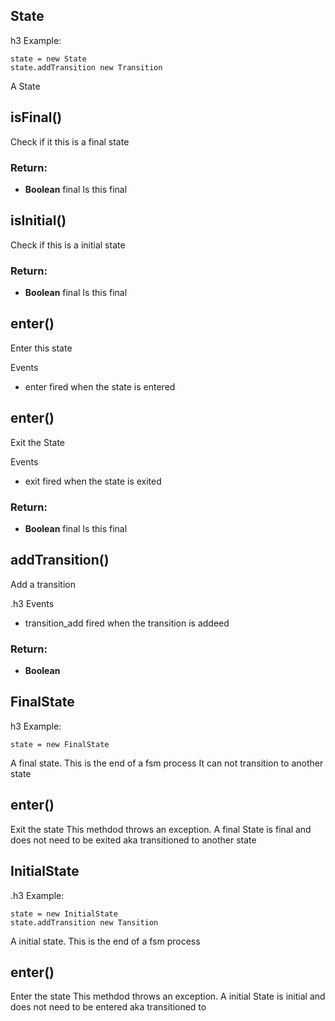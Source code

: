 

<!-- Start /Users/sebs/projects/coffee-fsm/src/state.coffee -->

## State 
h3 Example:

    state = new State
    state.addTransition new Transition

A State

## isFinal()

Check if it this is a final state

### Return:

* **Boolean** final Is this final

## isInitial()

Check if this is a initial state

### Return:

* **Boolean** final Is this final

## enter()

Enter this state

Events
* enter fired when the state is entered

## enter()

Exit the State

Events
* exit fired when the state is exited

### Return:

* **Boolean** final Is this final

## addTransition()

Add a transition

.h3 Events
* transition_add fired when the transition is addeed

### Return:

* **Boolean** 

## FinalState 
h3 Example:

    state = new FinalState

A final state. This is the end of a fsm process
It can not transition to another state

## enter()

Exit the state
This methdod throws an exception. A final State is
final and does not need to be exited aka transitioned
to another state

## InitialState 
.h3 Example:

    state = new InitialState
    state.addTransition new Tansition

A initial state. This is the end of a fsm process

## enter()

Enter the state
This methdod throws an exception. A initial State is
initial and does not need to be entered aka transitioned
to

<!-- End /Users/sebs/projects/coffee-fsm/src/state.coffee -->

